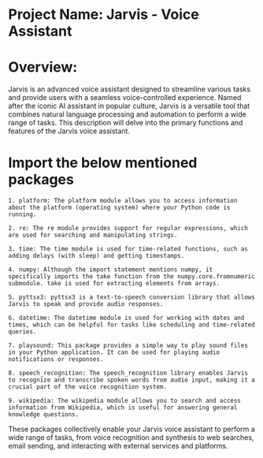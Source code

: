 # Project Name: Jarvis - Voice Assistant

# Overview:
Jarvis is an advanced voice assistant designed to streamline various tasks and provide users with a seamless voice-controlled experience. Named after the iconic AI assistant in popular culture, Jarvis is a versatile tool that combines natural language processing and automation to perform a wide range of tasks. This description will delve into the primary functions and features of the Jarvis voice assistant.

# Import the below mentioned packages
    1. platform: The platform module allows you to access information about the platform (operating system) where your Python code is running.

    2. re: The re module provides support for regular expressions, which are used for searching and manipulating strings.

    3. time: The time module is used for time-related functions, such as adding delays (with sleep) and getting timestamps.

    4. numpy: Although the import statement mentions numpy, it specifically imports the take function from the numpy.core.fromnumeric submodule. take is used for extracting elements from arrays.

    5. pyttsx3: pyttsx3 is a text-to-speech conversion library that allows Jarvis to speak and provide audio responses.

    6. datetime: The datetime module is used for working with dates and times, which can be helpful for tasks like scheduling and time-related queries.

    7. playsound: This package provides a simple way to play sound files in your Python application. It can be used for playing audio notifications or responses.

    8. speech_recognition: The speech_recognition library enables Jarvis to recognize and transcribe spoken words from audio input, making it a crucial part of the voice recognition system.

    9. wikipedia: The wikipedia module allows you to search and access information from Wikipedia, which is useful for answering general knowledge questions.

These packages collectively enable your Jarvis voice assistant to perform a wide range of tasks, from voice recognition and synthesis to web searches, email sending, and interacting with external services and platforms.